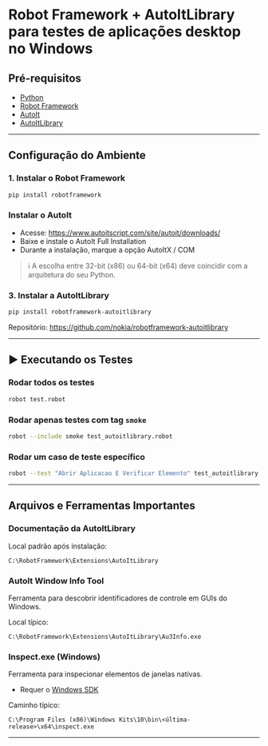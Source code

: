 # Robot Framework + AutoItLibrary para testes de aplicações desktop no Windows

## Pré-requisitos

- [Python](https://www.python.org/)
- [Robot Framework](https://robotframework.org/)
- [AutoIt](https://www.autoitscript.com/site/autoit/downloads/)
- [AutoItLibrary](https://github.com/nokia/robotframework-autoitlibrary)

---

## Configuração do Ambiente

### 1. Instalar o Robot Framework

```bash
pip install robotframework
```

### Instalar o AutoIt

- Acesse: https://www.autoitscript.com/site/autoit/downloads/
- Baixe e instale o AutoIt Full Installation
- Durante a instalação, marque a opção AutoItX / COM

> ℹ️ A escolha entre 32-bit (x86) ou 64-bit (x64) deve coincidir com a arquitetura do seu Python.

### 3. Instalar a AutoItLibrary

```bash
pip install robotframework-autoitlibrary
```

Repositório: https://github.com/nokia/robotframework-autoitlibrary

---

## ▶️ Executando os Testes

### Rodar todos os testes

```bash
robot test.robot
```

### Rodar apenas testes com tag `smoke`

```bash
robot --include smoke test_autoitlibrary.robot
```

### Rodar um caso de teste específico

```bash
robot --test "Abrir Aplicacao E Verificar Elemento" test_autoitlibrary.robot
```

---

## Arquivos e Ferramentas Importantes

### Documentação da AutoItLibrary

Local padrão após instalação:

```
C:\RobotFramework\Extensions\AutoItLibrary
```

### AutoIt Window Info Tool

Ferramenta para descobrir identificadores de controle em GUIs do Windows.

Local típico:

```
C:\RobotFramework\Extensions\AutoItLibrary\Au3Info.exe
```

### Inspect.exe (Windows)

Ferramenta para inspecionar elementos de janelas nativas.

- Requer o [Windows SDK](https://developer.microsoft.com/en-us/windows/downloads/windows-sdk/)

Caminho típico:
```
C:\Program Files (x86)\Windows Kits\10\bin\<última-release>\x64\inspect.exe
```

---